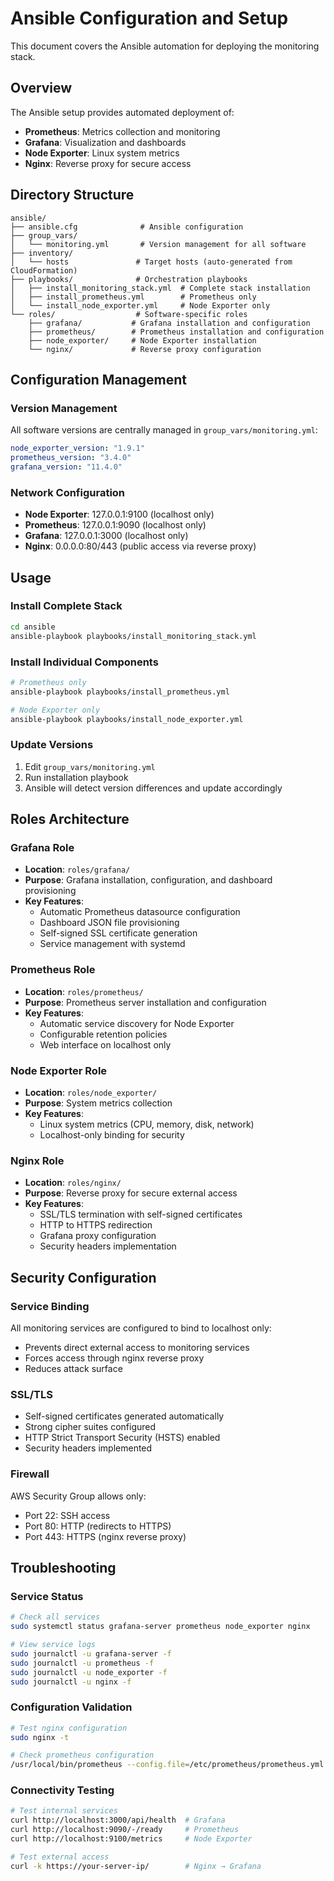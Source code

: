 # Ansible Configuration and Setup

This document covers the Ansible automation for deploying the monitoring stack.

## Overview

The Ansible setup provides automated deployment of:

- **Prometheus**: Metrics collection and monitoring
- **Grafana**: Visualization and dashboards
- **Node Exporter**: Linux system metrics
- **Nginx**: Reverse proxy for secure access

## Directory Structure

```
ansible/
├── ansible.cfg              # Ansible configuration
├── group_vars/
│   └── monitoring.yml       # Version management for all software
├── inventory/
│   └── hosts               # Target hosts (auto-generated from CloudFormation)
├── playbooks/              # Orchestration playbooks
│   ├── install_monitoring_stack.yml  # Complete stack installation
│   ├── install_prometheus.yml        # Prometheus only
│   └── install_node_exporter.yml     # Node Exporter only
└── roles/                  # Software-specific roles
    ├── grafana/           # Grafana installation and configuration
    ├── prometheus/        # Prometheus installation and configuration
    ├── node_exporter/     # Node Exporter installation
    └── nginx/             # Reverse proxy configuration
```

## Configuration Management

### Version Management

All software versions are centrally managed in `group_vars/monitoring.yml`:

```yaml
node_exporter_version: "1.9.1"
prometheus_version: "3.4.0" 
grafana_version: "11.4.0"
```

### Network Configuration

- **Node Exporter**: 127.0.0.1:9100 (localhost only)
- **Prometheus**: 127.0.0.1:9090 (localhost only)
- **Grafana**: 127.0.0.1:3000 (localhost only)
- **Nginx**: 0.0.0.0:80/443 (public access via reverse proxy)

## Usage

### Install Complete Stack

```bash
cd ansible
ansible-playbook playbooks/install_monitoring_stack.yml
```

### Install Individual Components

```bash
# Prometheus only
ansible-playbook playbooks/install_prometheus.yml

# Node Exporter only  
ansible-playbook playbooks/install_node_exporter.yml
```

### Update Versions

1. Edit `group_vars/monitoring.yml`
2. Run installation playbook
3. Ansible will detect version differences and update accordingly

## Roles Architecture

### Grafana Role

- **Location**: `roles/grafana/`
- **Purpose**: Grafana installation, configuration, and dashboard provisioning
- **Key Features**:
  - Automatic Prometheus datasource configuration
  - Dashboard JSON file provisioning
  - Self-signed SSL certificate generation
  - Service management with systemd

### Prometheus Role

- **Location**: `roles/prometheus/`
- **Purpose**: Prometheus server installation and configuration
- **Key Features**:
  - Automatic service discovery for Node Exporter
  - Configurable retention policies
  - Web interface on localhost only

### Node Exporter Role

- **Location**: `roles/node_exporter/`
- **Purpose**: System metrics collection
- **Key Features**:
  - Linux system metrics (CPU, memory, disk, network)
  - Localhost-only binding for security

### Nginx Role

- **Location**: `roles/nginx/`
- **Purpose**: Reverse proxy for secure external access
- **Key Features**:
  - SSL/TLS termination with self-signed certificates
  - HTTP to HTTPS redirection
  - Grafana proxy configuration
  - Security headers implementation

## Security Configuration

### Service Binding

All monitoring services are configured to bind to localhost only:

- Prevents direct external access to monitoring services
- Forces access through nginx reverse proxy
- Reduces attack surface

### SSL/TLS

- Self-signed certificates generated automatically
- Strong cipher suites configured
- HTTP Strict Transport Security (HSTS) enabled
- Security headers implemented

### Firewall

AWS Security Group allows only:

- Port 22: SSH access
- Port 80: HTTP (redirects to HTTPS)
- Port 443: HTTPS (nginx reverse proxy)

## Troubleshooting

### Service Status

```bash
# Check all services
sudo systemctl status grafana-server prometheus node_exporter nginx

# View service logs
sudo journalctl -u grafana-server -f
sudo journalctl -u prometheus -f  
sudo journalctl -u node_exporter -f
sudo journalctl -u nginx -f
```

### Configuration Validation

```bash
# Test nginx configuration
sudo nginx -t

# Check prometheus configuration
/usr/local/bin/prometheus --config.file=/etc/prometheus/prometheus.yml --dry-run
```

### Connectivity Testing

```bash
# Test internal services
curl http://localhost:3000/api/health  # Grafana
curl http://localhost:9090/-/ready     # Prometheus
curl http://localhost:9100/metrics     # Node Exporter

# Test external access
curl -k https://your-server-ip/        # Nginx → Grafana
```
